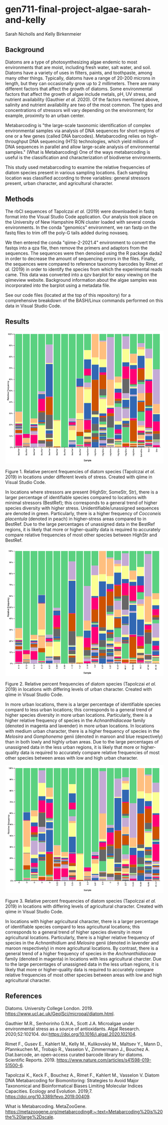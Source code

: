 # gen711-final-project-algae-sarah-and-kelly

Sarah Nicholls and Kelly Birkenmeier

## Background
Diatoms are a type of photosynthesizing algae endemic to most environments that are moist, including fresh water, salt water, and soil. Diatoms have a variety of uses in filters, paints, and toothpaste, among many other things. Typically, diatoms have a range of 20-200 microns in length, but they can occasionally grow up to 2 millimeters. There are many different factors that affect the growth of diatoms. Some environmental factors that affect the growth of algae include metals, pH, UV stress, and nutrient availability (Gauthier _et al._ 2020). Of the factors mentioned above, salinity and nutrient availability are two of the most common. The types and concentrations of stressors will vary depending on the environment; for example, proximity to an urban center.

Metabarcoding is "the large-scale taxonomic identification of complex environmental samples via analysis of DNA sequences for short regions of one or a few genes (called DNA barcodes). Metabarcoding relies on high-throughput DNA sequencing (HTS) technologies, which yield millions of DNA sequences in parallel and allow large-scale analysis of environmental samples." (What is Metabarcoding) One of the ways metabarcoding is useful is the classification and characterization of biodiverse environments. 

This study used metabarcoding to examine the relative frequencies of diatom species present in various sampling locations. Each sampling location was classified according to three variables: general stressors present, urban character, and agricultural character. 

## Methods
The rbCl sequences of Tapolczai _et al._ (2019) were downloaded in fastq format into the Visual Studio Code application. Our analysis took place on the University of New Hampshire RON cluster loaded with several conda environments.
In the conda "genomics" environment, we ran fastp on the fastq files to trim off the poly-G tails added during novaseq. 

We then entered the conda "qiime-2-2021.4" environment to convert the fastqs into a qza file, then remove the primers and adaptors from the sequences. The sequences were then denoised using the R package dada2 in order to decrease the amount of sequencing errors in the files. Finally, the sequences were compared to reference taxonomy barcodes by Rimet _et al._ (2019) in order to identify the species from which the experimental reads came. This data was converted into a qzv barplot for easy viewing on the qiimeview website. Background information about the algae samples was incorporated into the barplot using a metadata file.

See our code files (located at the top of this repository) for a comprehensive breakdown of the BASH/Linux commands performed on this data in Visual Studio Code.


## Results

![plot](Figures/Stresslevels.png)

Figure 1. Relative percent frequencies of diatom species (Tapolczai _et al._ 2019) in locations under different levels of stress. Created with qiime in Visual Studio Code.

In locations where stressors are present (HighStr, SomeStr, Str), there is a larger percentage of identifiable species compared to locations with minimal stressors (BestRef); this corresponds to a general trend of higher species diversity with higher stress. Unidentifiable/unassigned sequences are denoted in green. Particularly, there is a higher frequency of _Cocconeis placentula_ (denoted in peach) in higher-stress areas compared to in BestRef. Due to the large percentages of unassigned data in the BestRef regions, it is likely that more or higher-quality data is required to accurately compare relative frequencies of most other species between HighStr and BestRef.


![plot](Figures/Urban.png)

Figure 2. Relative percent frequencies of diatom species (Tapolczai _et al._ 2019) in locations with differing levels of urban character. Created with qiime in Visual Studio Code.

In more urban locations, there is a larger percentage of identifiable species compard to less urban locations; this corresponds to a general trend of higher species diversity in more urban locations. Particularly, there is a higher relative frequency of species in the _Achnanthidiaceae_ family (denoted in magenta and lavender) in more urban locations. In locations with medium urban character, there is a higher frequency of species in the _Melosira_ and _Gomphonema_ genii (denoted in maroon and blue respectively) than in both lowly and highly urban areas. Due to the large percentages of unassigned data in the less urban regions, it is likely that more or higher-quality data is required to accurately compare relative frequencies of most other species between areas with low and high urban character.


![plot](Figures/Agriculture.png)

Figure 3. Relative percent frequencies of diatom species (Tapolczai _et al._ 2019) in locations with differing levels of agricultural character. Created with qiime in Visual Studio Code.

In locations with higher agricultural character, there is a larger percentage of identifiable species compard to less agricultural locations; this corresponds to a general trend of higher species diversity in more agricultural locations. Particularly, there is a higher relative frequency of species in the _Achnanthidium_ and _Melosira_ genii (denoted in lavender and maroon respectively) in more agricultural locations. By contrast, there is a general trend of a higher frequency of species in the _Anchnanthidiaceae_ family (denoted in magenta) in locations with less agricultural charcter. Due to the large percentages of unassigned data in the less urban regions, it is likely that more or higher-quality data is required to accurately compare relative frequencies of most other species between areas with low and high agricultural character.

## References

Diatoms. University College London. 2019. https://www.ucl.ac.uk/GeolSci/micropal/diatom.html.

Gauthier M.R., Senhorinho G.N.A., Scott J.A. Microalgae under environmental stress as a source of antioxidants. Algal Research. 2020;52:102104. doi:https://doi.org/10.1016/j.algal.2020.102104.

Rimet F., Gusev E., Kahlert M., Kelly M., Kulikovskiy M., Maltsev Y., Mann D., Pfannkuchen M., Trobajo R., Vasselon V., Zimmermann J., Bouchez A. Diat.barcode, an open-access curated barcode library for diatoms. Scientific Reports. 2019. https://www.nature.com/articles/s41598-019-51500-6.

Tapolczai K., Keck F., Bouchez A., Rimet F., Kahlert M., Vasselon V. Diatom DNA Metabarcoding for Biomonitoring: Strategies to Avoid Major Taxonomical and Bioinformatical Biases Limiting Molecular Indices Capacities. Ecology and Evolution. 2019;7. https://doi.org/10.3389/fevo.2019.00409.

What is Metabarcoding. MetaZooGene. https://metazoogene.org/metabarcoding#:~:text=Metabarcoding%20is%20the%20large%2Dscale.
‌
